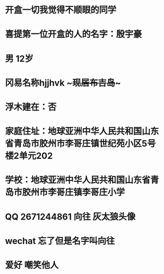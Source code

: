 # 开盒一切我觉得不顺眼的同学
# 喜提第一位开盒的人的名字：殷宇豪
# 男 12岁
# 冈易名称hjjhvk ~~~现居布吉岛~~~
# 浮木建在：否
# 家庭住址：地球亚洲中华人民共和国山东省青岛市胶州市李哥庄镇世纪苑小区5号楼2单元202
# 学校：地球亚洲中华人民共和国山东省青岛市胶州市李哥庄镇李哥庄小学
# QQ 2671244861 向往 灰太狼头像
# wechat 忘了但是名字叫向往
# 爱好 嘲笑他人

